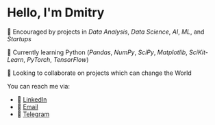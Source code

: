 # Hello, I'm Dmitry

👀 Encouraged by projects in _Data Analysis_, _Data Science_, _AI_, _ML_, and _Startups_

🌱 Currently learning Python (_Pandas_, _NumPy_, _SciPy_, _Matplotlib_, _SciKit-Learn_, _PyTorch_, _TensorFlow_)

👥 Looking to collaborate on projects which can change the World

You can reach me via:
- 🔗 [LinkedIn](https://www.linkedin.com/in/karpovichdmitry/)
- 📧 [Email](mailto://karpovich.dv@gmail.com)
- 📱 [Telegram](https://t.me/mitch_ka)
